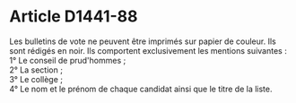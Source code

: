 # Article D1441-88

  
Les bulletins de vote ne peuvent être imprimés sur papier de couleur. Ils sont rédigés en noir. Ils comportent exclusivement les mentions suivantes :   
1° Le conseil de prud'hommes ;   
2° La section ;   
3° Le collège ;   
4° Le nom et le prénom de chaque candidat ainsi que le titre de la liste.